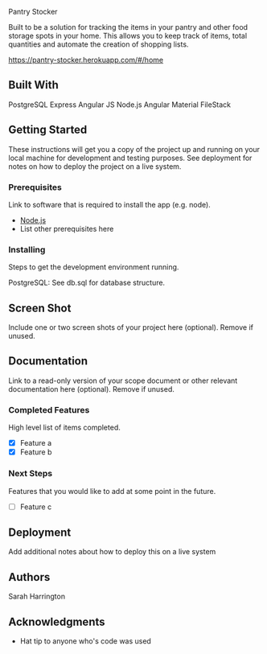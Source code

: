 Pantry Stocker

Built to be a solution for tracking the items in your pantry and other food storage spots in your home. This allows you to keep track of items, total quantities and automate the creation of shopping lists.

https://pantry-stocker.herokuapp.com/#/home

## Built With

PostgreSQL
Express
Angular JS
Node.js
Angular Material
FileStack

## Getting Started

These instructions will get you a copy of the project up and running on your local machine for development and testing purposes. See deployment for notes on how to deploy the project on a live system.

### Prerequisites

Link to software that is required to install the app (e.g. node).

- [Node.js](https://nodejs.org/en/)
- List other prerequisites here


### Installing

Steps to get the development environment running.

PostgreSQL: See db.sql for database structure.

## Screen Shot

Include one or two screen shots of your project here (optional). Remove if unused.

## Documentation

Link to a read-only version of your scope document or other relevant documentation here (optional). Remove if unused.

### Completed Features

High level list of items completed.

- [x] Feature a
- [x] Feature b

### Next Steps

Features that you would like to add at some point in the future.

- [ ] Feature c

## Deployment

Add additional notes about how to deploy this on a live system

## Authors

Sarah Harrington


## Acknowledgments

* Hat tip to anyone who's code was used
